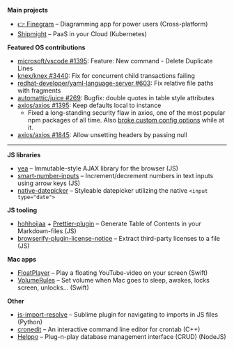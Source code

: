 **Main projects**

- [👉 Finegram](https://finegram.com) – Diagramming app for power users (Cross-platform)
- [Shipmight](https://shipmight.com) – PaaS in your Cloud (Kubernetes)

**Featured OS contributions**

- [microsoft/vscode #1395](https://github.com/microsoft/vscode/pull/119480): Feature: New command - Delete Duplicate Lines
- [knex/knex #3440](https://github.com/knex/knex/pull/3440): Fix for concurrent child transactions failing
- [redhat-developer/yaml-language-server #603](https://github.com/redhat-developer/yaml-language-server/pull/603): Fix relative file paths with fragments
- [automattic/juice #269](https://github.com/Automattic/juice/pull/269): Bugfix: double quotes in table style attributes
- [axios/axios #1395](https://github.com/axios/axios/pull/1395): Keep defaults local to instance
  - Fixed a long-standing security flaw in axios, one of the most popular npm packages of all time. Also [broke custom config options](https://github.com/axios/axios/pull/2207#issuecomment-513168383) while at it.
- [axios/axios #1845](https://github.com/axios/axios/pull/1845): Allow unsetting headers by passing null

---

**JS libraries**

- [yea](https://github.com/codeclown/yea) – Immutable-style AJAX library for the browser (JS)
- [smart-number-inputs](https://github.com/codeclown/smart-number-inputs) – Increment/decrement numbers in text inputs using arrow keys (JS)
- [native-datepicker](https://github.com/codeclown/native-datepicker) – Styleable datepicker utilizing the native `<input type="date">`

**JS tooling**

- [hohhoijaa](https://github.com/codeclown/hohhoijaa) + [Prettier-plugin](https://github.com/codeclown/prettier-plugin-hohhoijaa) – Generate Table of Contents in your Markdown-files (JS)
- [browserify-plugin-license-notice](https://github.com/codeclown/browserify-plugin-license-notice) – Extract third-party licenses to a file (JS)

**Mac apps**

- [FloatPlayer](https://github.com/codeclown/FloatPlayer) – Play a floating YouTube-video on your screen (Swift)
- [VolumeRules](https://github.com/codeclown/VolumeRules) – Set volume when Mac goes to sleep, awakes, locks screen, unlocks… (Swift)

**Other**
- [js-import-resolve](https://github.com/codeclown/js-import-resolve) – Sublime plugin for navigating to imports in JS files (Python)
- [cronedit](https://github.com/codeclown/cronedit) – An interactive command line editor for crontab (C++)
- [Helppo](https://github.com/codeclown/helppo) – Plug-n-play database management interface (CRUD) (NodeJS)
